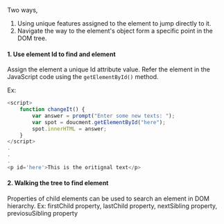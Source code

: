 Two ways,
1. Using unique features assigned to the element to jump directly to it.
2. Navigate the way to the element's object form a specific point in the DOM tree.
#### 1. Use element Id to find and element
Assign the element a unique Id attribute value.
Refer the element in the JavaScript code using the `getElementById()` method.

Ex:
```js
<script>
	function changeIt() {
		var answer = prompt("Enter some new texts: ");
		var spot = doucment.getElementById("here");
		spot.innerHTML = answer;
	}
</script>
.
.
.
<p id='here'>This is the oritignal text</p>
```

#### 2. Walking the tree to find element
Properties of child elements can be used to search an element in DOM hierarchy.
Ex: 
	firstChild property,
	lastChild property,
	nextSibling property,
	previosuSibling property
